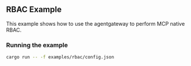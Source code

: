 ## RBAC Example

This example shows how to use the agentgateway to perform MCP native RBAC.

### Running the example

```bash
cargo run -- -f examples/rbac/config.json
```
